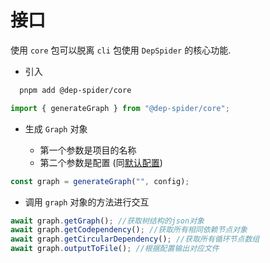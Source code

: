 # 接口

使用 `core` 包可以脱离 `cli` 包使用 `DepSpider` 的核心功能.

- 引入

```bash
  pnpm add @dep-spider/core
```

```javascript
import { generateGraph } from "@dep-spider/core";
```

- 生成 `Graph` 对象

  - 第一个参数是项目的名称
  - 第二个参数是配置 (同[默认配置](/config/config.html#%E9%BB%98%E8%AE%A4%E9%85%8D%E7%BD%AE))

```javascript
const graph = generateGraph("", config);
```

- 调用 `graph` 对象的方法进行交互

```javascript
await graph.getGraph(); //获取树结构的json对象
await graph.getCodependency(); //获取所有相同依赖节点对象
await graph.getCircularDependency(); //获取所有循环节点数组
await graph.outputToFile(); //根据配置输出对应文件
```
